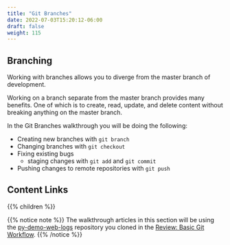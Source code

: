 ```yaml
---
title: "Git Branches"
date: 2022-07-03T15:20:12-06:00
draft: false
weight: 115
---
```


## Branching

Working with branches allows you to diverge from the master branch of development. 

Working on a branch separate from the master branch provides many benefits. One of which is to create, read, update, and delete content without breaking anything on the master branch.

In the Git Branches walkthrough you will be doing the following:
- Creating new branches with `git branch`
- Changing branches with `git checkout`
- Fixing existing bugs
  - staging changes with `git add` and `git commit`
- Pushing changes to remote repositories with `git push`

## Content Links

{{% children %}}

{{% notice note %}}
The walkthrough articles in this section will be using the [py-demo-web-logs](https://github.com/LaunchCodeTechnicalTraining/py-demo-web-logs) repository you cloned in the [Review: Basic Git Workflow](../../basic-git-workflow).
{{% /notice %}}